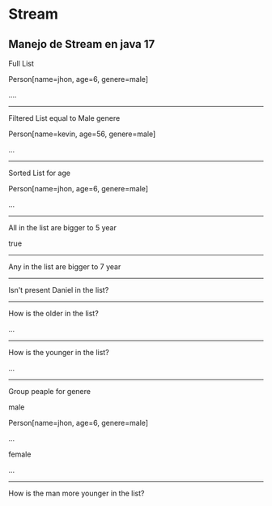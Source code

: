 # Stream
## Manejo de Stream en java 17

Full List


Person[name=jhon, age=6, genere=male]

....

-------------------


Filtered List equal to Male genere


Person[name=kevin, age=56, genere=male]

...


-------------------

Sorted List for age

Person[name=jhon, age=6, genere=male]

...

-------------------

All in the list are bigger to 5 year

true

-------------------

Any in the list are bigger to 7 year

-------------------

Isn't present Daniel in the list?

-------------------

How is the older in the list?

...

-------------------
How is the younger in the list?

...

-------------------

Group peaple for genere

male

Person[name=jhon, age=6, genere=male]

...

female

...


-------------------

How is the man more younger in the list?
